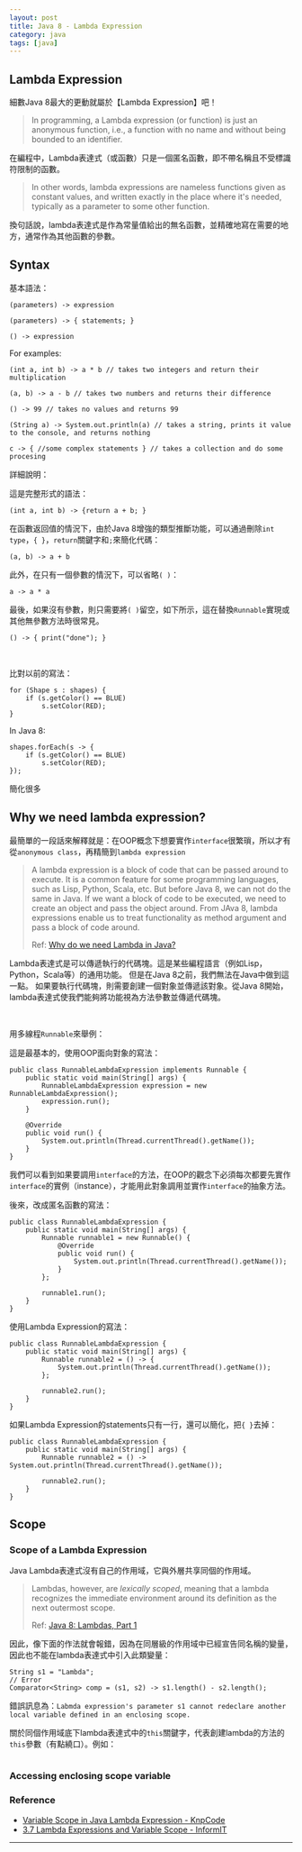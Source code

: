 ```yaml
---
layout: post
title: Java 8 - Lambda Expression
category: java
tags: [java]
---
```


## Lambda Expression

細數Java 8最大的更動就屬於【Lambda Expression】吧！

> In programming, a Lambda expression (or function) is just an anonymous function, i.e., a function with no name and without being bounded to an identifier.

在編程中，Lambda表達式（或函數）只是一個匿名函數，即不帶名稱且不受標識符限制的函數。

> In other words, lambda expressions are nameless functions given as constant values, and written exactly in the place where it's needed, typically as a 
> parameter to some other function.

換句話說，lambda表達式是作為常量值給出的無名函數，並精確地寫在需要的地方，通常作為其他函數的參數。

## Syntax

基本語法：

```
(parameters) -> expression

(parameters) -> { statements; }

() -> expression
```

For examples:

```
(int a, int b) -> a * b // takes two integers and return their multiplication

(a, b) -> a - b // takes two numbers and returns their difference

() -> 99 // takes no values and returns 99

(String a) -> System.out.println(a) // takes a string, prints it value to the console, and returns nothing

c -> { //some complex statements } // takes a collection and do some procesing
```

詳細說明：

這是完整形式的語法：

`(int a, int b) -> {return a + b; }`

在函數返回值的情況下，由於Java 8增強的類型推斷功能，可以通過刪除`int type`，`{ }`，`return`關鍵字和`;`來簡化代碼：

`(a, b) -> a + b`

此外，在只有一個參數的情況下，可以省略`( )`：

`a -> a * a`

最後，如果沒有參數，則只需要將`( )`留空，如下所示，這在替換`Runnable`實現或其他無參數方法時很常見。

`() -> { print("done"); }`

<br>

比對以前的寫法：

```
for (Shape s : shapes) {
    if (s.getColor() == BLUE)
        s.setColor(RED);
}
```

In Java 8:

```
shapes.forEach(s -> {
    if (s.getColor() == BLUE)
        s.setColor(RED);
});
```

簡化很多

## Why we need lambda expression?

最簡單的一段話來解釋就是：在OOP概念下想要實作`interface`很繁瑣，所以才有從`anonymous class`，再精簡到`lambda expression`

> A lambda expression is a block of code that can be passed around to execute. It is a common feature for 
> some programming languages, such as Lisp, Python, Scala, etc. But before Java 8, we can not do the same in Java. 
> If we want a block of code to be executed, we need to create an object and pass the object around. 
> From JAva 8, lambda expressions enable us to treat functionality as method argument and pass a block of code around.
>
> Ref: [Why do we need Lambda in Java?](https://www.programcreek.com/2014/01/why-lambda-java-8/)

Lambda表達式是可以傳遞執行的代碼塊。這是某些編程語言（例如Lisp，Python，Scala等）的通用功能。
但是在Java 8之前，我們無法在Java中做到這一點。
如果要執行代碼塊，則需要創建一個對象並傳遞該對象。從Java 8開始，lambda表達式使我們能夠將功能視為方法參數並傳遞代碼塊。

<br>

用多線程`Runnable`來舉例：

這是最基本的，使用OOP面向對象的寫法：

```
public class RunnableLambdaExpression implements Runnable {
    public static void main(String[] args) {
        RunnableLambdaExpression expression = new RunnableLambdaExpression();
        expression.run();
    }

    @Override
    public void run() {
        System.out.println(Thread.currentThread().getName());
    }
}
```

我們可以看到如果要調用`interface`的方法，在OOP的觀念下必須每次都要先實作`interface`的實例（instance），才能用此對象調用並實作`interface`的抽象方法。

後來，改成匿名函數的寫法：

```
public class RunnableLambdaExpression {
    public static void main(String[] args) {
        Runnable runnable1 = new Runnable() {
            @Override
            public void run() {
                System.out.println(Thread.currentThread().getName());
            }
        };

        runnable1.run();
    }
}
```

使用Lambda Expression的寫法：

```
public class RunnableLambdaExpression {
    public static void main(String[] args) {
        Runnable runnable2 = () -> {
            System.out.println(Thread.currentThread().getName());
        };

        runnable2.run();
    }
}
```

如果Lambda Expression的statements只有一行，還可以簡化，把`{ }`去掉：

```
public class RunnableLambdaExpression {
    public static void main(String[] args) {
        Runnable runnable2 = () -> System.out.println(Thread.currentThread().getName());

        runnable2.run();
    }
}
```

## Scope

### Scope of a Lambda Expression

Java Lambda表達式沒有自己的作用域，它與外層共享同個的作用域。

> Lambdas, however, are *lexically scoped*, meaning that a lambda recognizes the immediate environment around its definition as the next outermost scope.
>
> Ref: [Java 8: Lambdas, Part 1](https://www.oracle.com/technical-resources/articles/java/architect-lambdas-part1.html)

因此，像下面的作法就會報錯，因為在同層級的作用域中已經宣告同名稱的變量，因此也不能在lambda表達式中引入此類變量：

```
String s1 = "Lambda";
// Error
Comparator<String> comp = (s1, s2) -> s1.length() - s2.length();
```

錯誤訊息為：`Labmda expression's parameter s1 cannot redeclare another local variable defined in an enclosing scope.`

關於同個作用域底下lambda表達式中的`this`關鍵字，代表創建lambda的方法的`this`參數（有點繞口）。例如：

```

```

### Accessing enclosing scope variable



### Reference

- [Variable Scope in Java Lambda Expression - KnpCode](https://knpcode.com/java/variable-scope-java-lambda-expression/)
- [3.7 Lambda Expressions and Variable Scope - InformIT](http://www.informit.com/articles/article.aspx?p=2303960&seqNum=7)

---